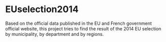 # EUselection2014
Based on the official data published in the EU and French government official website, this project tries to find the result of the 2014 EU selection by municipality, by department and by regions. 
